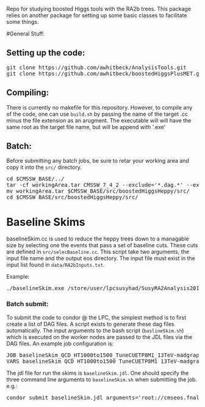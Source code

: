 Repo for studying boosted Higgs tools with the RA2b trees.  This package relies on another package for setting up some basic 
classes to facilitate some things.  

#General Stuff:

## Setting up the code:
<pre>
git clone https://github.com/awhitbeck/AnalysisTools.git
git clone https://github.com/awhitbeck/boostedHiggsPlusMET.git
</pre>

## Compiling:

There is currently no makefile for this repository.  However, to compile any of the code, one can use <code>build.sh</code>
by passing the name of the target .cc minus the file extension as an arugment.  The executable will will have the same
root as the target file name, but will be append with '.exe'
 
## Batch:

Before submitting any batch jobs, be sure to retar your working area and copy it into the <code>src/</code> directory.

<pre>
cd $CMSSW_BASE/../
tar -cf workingArea.tar CMSSW_7_4_2 --exclude='*.dag.*' --exclude='*tar' --exclude='*root' --exclude='*png' --exclude='*pdf' --exclude='*stdout' --exclude='*stderr' --exclude='*condor'
mv workingArea.tar $CMSSW_BASE/src/boostedHiggsHeppy/src/
cd $CMSSW_BASE/src/boostedHiggsHeppy/src/
</pre>

# Baseline Skims

baselineSkim.cc is used to reduce the heppy trees down to a managable size by
selecting one the events that pass a set of baseline cuts.  These cuts are
defined in <code>src/selecBaseline.cc</code>. This script take two arguments, 
the input file name and the output eos directory.  The input file must exist 
in the input list found in <code>data/RA2bInputs.txt</code>.  

Example:
<pre>
./baselineSkim.exe /store/user/lpcsusyhad/SusyRA2Analysis2015/Run2ProductionV10/Spring16.TTJets_TuneCUETP8M1_13TeV-madgraphMLM-pythia8_0_RA2AnalysisTree.root ./
</pre>

### Batch submit:

To submit the code to condor @ the LPC, the simplest method is to first create a list of DAG files.  A script exists
to generate these dag files automatically.  The input arguments to the bash script (<code>baslineSkim.sh</code>) which is executed 
on the worker nodes are passed to the JDL files via the DAG files.  An example job configuration is:
<pre>
JOB baselineSkim_QCD_HT1000to1500_TuneCUETP8M1_13TeV-madgraphMLM-pythia8_0 baselineSkim.jdl
VARS baselineSkim_QCD_HT1000to1500_TuneCUETP8M1_13TeV-madgraphMLM-pythia8_0 arguments="/store/user/lpcsusyhad/SusyRA2Analysis2015/Run2ProductionV10/Spring16.QCD_HT1000to1500_TuneCUETP8M1_13TeV-madgraphMLM-pythia8_ext1_9_RA2AnalysisTree.root root://cmseos.fnal.gov//store/user/awhitbe1/RA2bSkims_V10_v0/ "
</pre>
The jdl file for run the skims is <code>baselineSkim.jdl</code>.  One should specify the three command line arguments to <code>baselineSkim.sh</code> 
when submitting the job.  e.g.:

<pre>
condor_submit baselineSkim.jdl arguments='root://cmseos.fnal.gov//store/user/lpchbb/HeppyNtuples/V14/ root://cmseos.fnal.gov//store/user/awhitbe1/heppySkims/ TTJets_TuneCUETP8M1_13TeV-madgraphMLM-pythia8.root'
</pre>